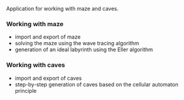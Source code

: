 Application for working with maze and caves.

### Working with maze
- import and export of maze
- solving the maze using the wave tracing algorithm
- generation of an ideal labyrinth using the Eller algorithm

### Working with caves
- import and export of caves
- step-by-step generation of caves based on the cellular automaton principle